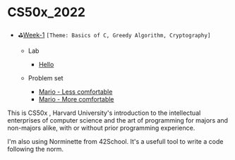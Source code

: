 # CS50x_2022

- :golf:[Week-1](https://github.com/nogran/CS50x_2022/tree/main/week_01_c) `[Theme: Basics of C, Greedy Algorithm, Cryptography]`
	- Lab
		- [Hello](https://github.com/nogran/CS50x_2022/blob/main/week_01_c/hello.c)

	- Problem set
		- [Mario - Less comfortable](https://github.com/nogran/CS50x_2022/blob/main/week_01_c/final_projects/mario-less/mario.c)
		- [Mario - More comfortable](https://github.com/nogran/CS50x_2022/blob/main/week_01_c/final_projects/mario-more/mario.c)

This is CS50x , Harvard University's introduction to the intellectual enterprises of computer science and the art of programming for majors and non-majors alike, with or without prior programming experience.

I'm also using Norminette from 42School. It's a usefull tool to write a code following the norm.
